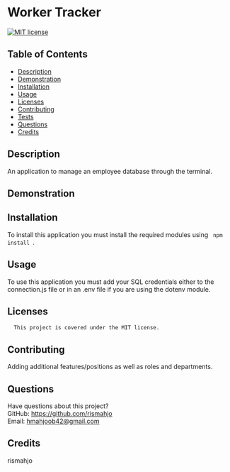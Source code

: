 # Worker Tracker
[![MIT license](https://img.shields.io/badge/License-MIT-blue.svg)](https://lbesson.mit-license.org/)
## Table of Contents
* [Description](#description)
* [Demonstration](#demonstration)
* [Installation](#installation)
* [Usage](#usage)
* [Licenses](#licenses)
* [Contributing](#contributing)
* [Tests](#tests)
* [Questions](#questions)
* [Credits](#credits)
## Description
An application to manage an employee database through the terminal.

## Demonstration

## Installation
To install this application you must install the required modules using <code> npm install </code>.

## Usage
To use this application you must add your SQL credentials either to the connection.js file or in an .env file if you are using the dotenv module.

## Licenses
      This project is covered under the MIT license.

## Contributing
Adding additional features/positions as well as roles and departments.

## Questions
Have questions about this project?  
GitHub: https://github.com/rismahjo  
Email: hmahjoob42@gmail.com
## Credits
rismahjo
